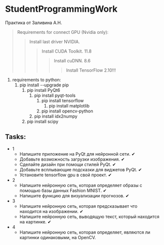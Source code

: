 # StudentProgrammingWork
Практика от Заливина А.Н.
> Requirements for connect GPU (Nvidia only):
> > Install last driver NVIDIA.
> > > Install CUDA Toolkit. 11.8
> > > > Install cuDNN. 8.6
> > > > > Install TensorFlow 2.10!!!


1. requirements to python:
    1. pip install --upgrade pip
        1. pip install PyQt6
            1. pip install pyqt-tools
                1. pip install tensorflow
                    1. pip install matplotlib
                1. pip install opencv-python
            1. pip install idx2numpy
        1. pip install scipy

## Tasks:
- 1
    - Напишите приложение на PyQt для нейронной сети. ✔ 
    - Добавьте возможность загрузки изображения. ✔ 
    - Сделайте дизайн при помощи стилей PyQt. ✔  
    - Добавьте всплывающие подсказки для виджетов PyQt.  ✔  
    - Установите tensorflow gpu в свой проект.  ✔ 
- 2
    - Напишите нейронную сеть, которая определяет образы с помощью базы данных Fashion MNIST.  ✔ 
    - Напишите функцию для визуализации прогнозов. ✔
- 3
    - Напишите нейронную сеть, которая предсказывает что находится на изображении. ✔
    - Напишите нейронную сеть, выводящую текст, который находится на картинке. ✔ 
- 4
    - Напишите нейронную сеть, которая определяет, являются ли картинки одинаковыми, на OpenCV. 
